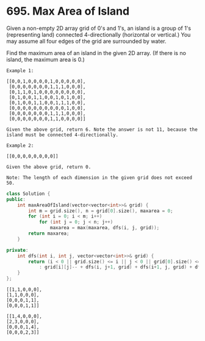 # 695. Max Area of Island
Given a non-empty 2D array grid of 0's and 1's, an island is a group of 1's (representing land) connected 4-directionally (horizontal or vertical.) You may assume all four edges of the grid are surrounded by water.

Find the maximum area of an island in the given 2D array. (If there is no island, the maximum area is 0.)
```
Example 1:

[[0,0,1,0,0,0,0,1,0,0,0,0,0],
 [0,0,0,0,0,0,0,1,1,1,0,0,0],
 [0,1,1,0,1,0,0,0,0,0,0,0,0],
 [0,1,0,0,1,1,0,0,1,0,1,0,0],
 [0,1,0,0,1,1,0,0,1,1,1,0,0],
 [0,0,0,0,0,0,0,0,0,0,1,0,0],
 [0,0,0,0,0,0,0,1,1,1,0,0,0],
 [0,0,0,0,0,0,0,1,1,0,0,0,0]]

Given the above grid, return 6. Note the answer is not 11, because the island must be connected 4-directionally.

Example 2:

[[0,0,0,0,0,0,0,0]]

Given the above grid, return 0.

Note: The length of each dimension in the given grid does not exceed 50. 
```
```c++
class Solution {
public:
    int maxAreaOfIsland(vector<vector<int>>& grid) {
        int m = grid.size(), n = grid[0].size(), maxarea = 0;
        for (int i = 0; i < m; i++)
            for (int j = 0; j < n; j++)
                maxarea = max(maxarea, dfs(i, j, grid));
        return maxarea;
    }

private:
    int dfs(int i, int j, vector<vector<int>>& grid) {
        return (i < 0 || grid.size() <= i || j < 0 || grid[0].size() <= j || grid[i][j] <= 0) ? 0
            : grid[i][j]-- + dfs(i, j+1, grid) + dfs(i+1, j, grid) + dfs(i, j-1, grid) + dfs(i-1, j, grid);
    }
};
```
```
[[1,1,0,0,0],
[1,1,0,0,0],
[0,0,0,1,1],
[0,0,0,1,1]]
```

```
[[1,4,0,0,0],
[2,3,0,0,0],
[0,0,0,1,4],
[0,0,0,2,3]]
```